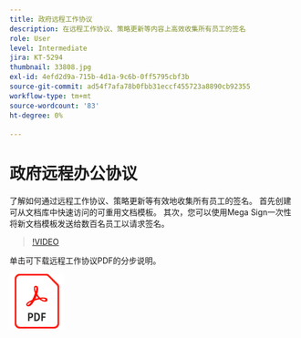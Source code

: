 ```yaml
---
title: 政府远程工作协议
description: 在远程工作协议、策略更新等内容上高效收集所有员工的签名
role: User
level: Intermediate
jira: KT-5294
thumbnail: 33808.jpg
exl-id: 4efd2d9a-715b-4d1a-9c6b-0ff5795cbf3b
source-git-commit: ad54f7afa78b0fbb31eccf455723a8890cb92355
workflow-type: tm+mt
source-wordcount: '83'
ht-degree: 0%

---
```


# 政府远程办公协议

了解如何通过远程工作协议、策略更新等有效地收集所有员工的签名。 首先创建可从文档库中快速访问的可重用文档模板。 其次，您可以使用Mega Sign一次性将新文档模板发送给数百名员工以请求签名。

>[!VIDEO](https://video.tv.adobe.com/v/33808?quality=12&learn=on&hidetitle=true)

单击可下载远程工作协议PDF的分步说明。

[![下载PDF方法](../assets/acrobat_PDF_96.png)](../assets/UseCaseRecipe-EN-UsingMegaSign.pdf)

